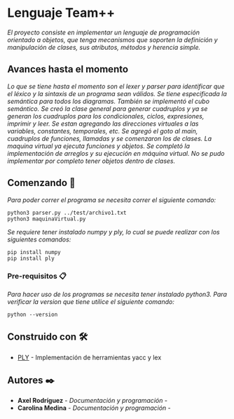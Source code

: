# Lenguaje Team++

_El proyecto consiste en implementar un lenguaje de programación orientado
a objetos, que tenga mecanismos que soporten la definición y manipulación
de clases, sus atributos, métodos y herencia simple._

## Avances hasta el momento

_Lo que se tiene hasta el momento son el lexer y parser para identificar
que el léxico y la sintaxis de un programa sean válidos. Se tiene especificada
la semántica para todos los diagramas. También se implementó el cubo semántico.
Se creó la clase general para generar cuadruplos y ya se generan los cuadruplos
para los condicionales, ciclos, expresiones, imprimir y leer. 
Se estan agregando las direcciones virtuales a las variables, constantes, temporales, etc. 
Se agregó el goto
al main, cuadruplos de funciones, llamadas y se comenzaron los de clases.
La maquina virtual ya ejecuta funciones y objetos.
Se completó la implementación de arreglos y su ejecución en máquina virtual.
No se pudo implementar por completo tener objetos dentro de clases._

## Comenzando 🚀

_Para poder correr el programa se necesita correr el siguiente comando:_

```
python3 parser.py ../test/archivo1.txt
python3 maquinaVirtual.py
```
_Se requiere tener instalado numpy y ply, lo cual se puede realizar con los siguientes comandos:_

```
pip install numpy
pip install ply
```

### Pre-requisitos 📋

_Para hacer uso de los programas se necesita tener instalado python3. Para verificar la version
que tiene utilice el siguiente comando:_

```
python --version
```

## Construido con 🛠️

* [PLY](https://www.dabeaz.com/ply/) - Implementación de herramientas yacc y lex

## Autores ✒️

* **Axel Rodríguez** - *Documentación y programación* -
* **Carolina Medina** - *Documentación y programación* - 

